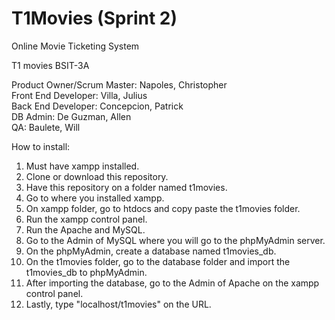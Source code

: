 # T1Movies (Sprint 2)

Online Movie Ticketing System

T1 movies BSIT-3A
  
Product Owner/Scrum Master: Napoles, Christopher <br>
Front End Developer: Villa, Julius <br>
Back End Developer: Concepcion, Patrick <br>
DB Admin: De Guzman, Allen <br>
QA: Baulete, Will <br>

How to install: <br>
  1. Must have xampp installed. <br>
  2. Clone or download this repository. <br>
  3. Have this repository on a folder named t1movies. <br>
  4. Go to where you installed xampp. <br>
  5. On xampp folder, go to htdocs and copy paste the t1movies folder. <br>
  6. Run the xampp control panel. <br>
  7. Run the Apache and MySQL. <br>
  8. Go to the Admin of MySQL where you will go to the phpMyAdmin server. <br>
  9. On the phpMyAdmin, create a database named t1movies_db. <br>
  10. On the t1movies folder, go to the database folder and import the t1movies_db to phpMyAdmin. <br>
  11. After importing the database, go to the Admin of Apache on the xampp control panel. <br>
  12. Lastly, type "localhost/t1movies" on the URL. <br>
